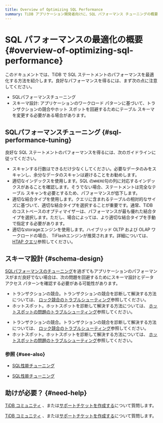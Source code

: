 ```yaml
---
title: Overview of Optimizing SQL Performance
summary: TiDB アプリケーション開発者向けに、SQL パフォーマンス チューニングの概要を説明します。
---
```


# SQL パフォーマンスの最適化の概要 {#overview-of-optimizing-sql-performance}

このドキュメントでは、TiDB で SQL ステートメントのパフォーマンスを最適化する方法を紹介します。良好なパフォーマンスを得るには、まず次の点に注意してください。

-   SQLパフォーマンスチューニング
-   スキーマ設計: アプリケーションのワークロード パターンに基づいて、トランザクションの競合やホット スポットを回避するためにテーブル スキーマを変更する必要がある場合があります。

## SQLパフォーマンスチューニング {#sql-performance-tuning}

良好な SQL ステートメントのパフォーマンスを得るには、次のガイドラインに従ってください。

-   スキャンする行数はできるだけ少なくしてください。必要なデータのみをスキャンし、余分なデータのスキャンは避けることをお勧めします。
-   適切なインデックスを使用します。SQL の`WHERE`句の列に対応するインデックスがあることを確認します。そうでない場合、ステートメントは完全なテーブル スキャンを必要とするため、パフォーマンスが低下します。
-   適切な結合タイプを使用します。クエリに含まれるテーブルの相対的なサイズに基づいて、適切な結合タイプを選択することが重要です。通常、TiDB のコストベースのオプティマイザーは、パフォーマンスが最も優れた結合タイプを選択します。ただし、場合によっては、より適切な結合タイプを手動で指定する必要があります。
-   適切なstorageエンジンを使用します。ハイブリッド OLTP および OLAP ワークロードの場合、 TiFlashエンジンが推奨されます。詳細については、 [HTAP クエリ](/develop/dev-guide-hybrid-oltp-and-olap-queries.md)参照してください。

## スキーマ設計 {#schema-design}

[SQLパフォーマンスのチューニング](#sql-performance-tuning)を過ぎてもアプリケーションのパフォーマンスがまだ良好でない場合は、次の問題を回避するためにスキーマ設計とデータ アクセス パターンを確認する必要がある可能性があります。

<CustomContent platform="tidb">

-   トランザクションの競合。トランザクションの競合を診断して解決する方法については、 [ロック競合のトラブルシューティング](/troubleshoot-lock-conflicts.md)参照してください。
-   ホットスポット。ホットスポットを診断して解決する方法については、 [ホットスポットの問題のトラブルシューティング](/troubleshoot-hot-spot-issues.md)参照してください。

</CustomContent>

<CustomContent platform="tidb-cloud">

-   トランザクションの競合。トランザクションの競合を診断して解決する方法については、 [ロック競合のトラブルシューティング](https://docs.pingcap.com/tidb/stable/troubleshoot-lock-conflicts)参照してください。
-   ホットスポット。ホットスポットを診断して解決する方法については、 [ホットスポットの問題のトラブルシューティング](https://docs.pingcap.com/tidb/stable/troubleshoot-hot-spot-issues)参照してください。

</CustomContent>

### 参照 {#see-also}

<CustomContent platform="tidb">

-   [SQL性能チューニング](/sql-tuning-overview.md)

</CustomContent>

<CustomContent platform="tidb-cloud">

-   [SQL性能チューニング](/tidb-cloud/tidb-cloud-sql-tuning-overview.md)

</CustomContent>

## 助けが必要？ {#need-help}

<CustomContent platform="tidb">

[TiDB コミュニティ](https://ask.pingcap.com/) 、または[サポートチケットを作成する](/support.md)について質問します。

</CustomContent>

<CustomContent platform="tidb-cloud">

[TiDB コミュニティ](https://ask.pingcap.com/) 、または[サポートチケットを作成する](https://support.pingcap.com/)について質問します。

</CustomContent>
